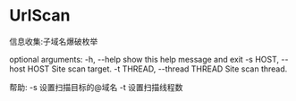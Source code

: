 # UrlScan
信息收集:子域名爆破枚举

optional arguments:
  -h, --help            show this help message and exit
  -s HOST, --host HOST          Site scan target.
  -t THREAD, --thread THREAD    Site scan thread.

帮助:
  -s 设置扫描目标的@域名
  -t  设置扫描线程数
